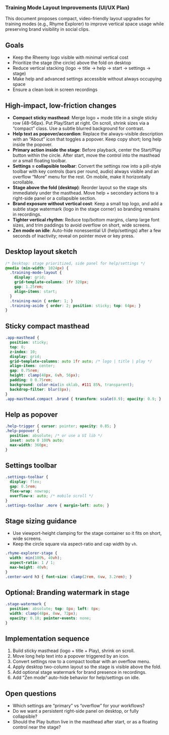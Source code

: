 ### Training Mode Layout Improvements (UI/UX Plan)

This document proposes compact, video-friendly layout upgrades for training modes (e.g., Rhyme Explorer) to improve vertical space usage while preserving brand visibility in social clips.

## Goals
- Keep the Rheemy logo visible with minimal vertical cost
- Prioritize the stage (the circle) above the fold on desktop
- Reduce vertical stacking (logo → title → help → start → settings → stage)
- Make help and advanced settings accessible without always occupying space
- Ensure a clean look in screen recordings

## High‑impact, low‑friction changes
- **Compact sticky masthead**: Merge logo + mode title in a single sticky row (48–56px). Put Play/Start at right. On scroll, shrink sizes via a “compact” class. Use a subtle blurred background for contrast.
- **Help text as popover/accordion**: Replace the always-visible description with an “About” icon that toggles a popover. Keep copy short; long help inside the popover.
- **Primary action inside the stage**: Before playback, center the Start/Play button within the circle. After start, move the control into the masthead or a small floating toolbar.
- **Settings = collapsible toolbar**: Convert the settings row into a pill-style toolbar with key controls (bars per round, audio) always visible and an overflow “More” menu for the rest. On mobile, make it horizontally scrollable.
- **Stage above the fold (desktop)**: Reorder layout so the stage sits immediately under the masthead. Move help + secondary actions to a right-side panel or a collapsible section.
- **Brand exposure without vertical cost**: Keep a small top logo, and add a subtle stage watermark (logo in the stage corner) so branding remains in recordings.
- **Tighter vertical rhythm**: Reduce top/bottom margins, clamp large font sizes, and trim paddings to avoid overflow on short, wide screens.
- **Zen mode on idle**: Auto-hide nonessential UI (help/settings) after a few seconds of inactivity; reveal on pointer move or key press.

## Desktop layout sketch

```css
/* Desktop: stage prioritized, side panel for help/settings */
@media (min-width: 1024px) {
  .training-mode-layout {
    display: grid;
    grid-template-columns: 1fr 320px;
    gap: 1.25rem;
    align-items: start;
  }
  .training-main { order: 1; }
  .training-aside { order: 2; position: sticky; top: 64px; }
}
```

## Sticky compact masthead

```css
.app-masthead {
  position: sticky;
  top: 0;
  z-index: 10;
  display: grid;
  grid-template-columns: auto 1fr auto; /* logo | title | play */
  align-items: center;
  gap: 0.75rem;
  height: clamp(48px, 6vh, 56px);
  padding: 0 0.75rem;
  background: color-mix(in oklab, #111 85%, transparent);
  backdrop-filter: blur(8px);
}
.app-masthead.compact .brand { transform: scale(0.9); opacity: 0.9; }
```

## Help as popover

```css
.help-trigger { cursor: pointer; opacity: 0.85; }
.help-popover {
  position: absolute; /* or use a UI lib */
  inset: auto 0 100% auto;
  max-width: 360px;
}
```

## Settings toolbar

```css
.settings-toolbar {
  display: flex;
  gap: 0.5rem;
  flex-wrap: nowrap;
  overflow-x: auto; /* mobile scroll */
}
.settings-toolbar .more { margin-left: auto; }
```

## Stage sizing guidance

- Use viewport-height clamping for the stage container so it fits on short, wide screens.
- Keep the circle square via aspect-ratio and cap width by `vh`.

```css
.rhyme-explorer-stage {
  width: min(100%, 40vh);
  aspect-ratio: 1 / 1;
  max-height: 40vh;
}
.center-word h3 { font-size: clamp(2rem, 6vw, 3.2rem); }
```

## Optional: Branding watermark in stage

```css
.stage-watermark {
  position: absolute; top: 8px; left: 8px;
  width: clamp(48px, 8vw, 72px);
  opacity: 0.18; pointer-events: none;
}
```

## Implementation sequence
1. Build sticky masthead (logo + title + Play), shrink on scroll.
2. Move long help text into a popover triggered by an icon.
3. Convert settings row to a compact toolbar with an overflow menu.
4. Apply desktop two-column layout so the stage is visible above the fold.
5. Add optional stage watermark for brand presence in recordings.
6. Add “Zen mode” auto-hide behavior for help/settings on idle.

## Open questions
- Which settings are “primary” vs “overflow” for your workflows?
- Do we want a persistent right-side panel on desktop, or fully collapsible?
- Should the Play button live in the masthead after start, or as a floating control near the stage?


